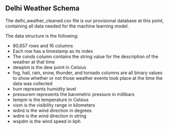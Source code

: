 ## Delhi Weather Schema
The delhi_weather_cleaned.csv file is our provisional database at this point, containing all data needed for the machine learning model. 

The data structure is the following:
- 80,657 rows and 16 columns
- Each row has a timestamp as its index
- The conds column contains the string value for the description of the weather at that time
- dewptm is the dew point in Celsius
- fog, hail, rain, snow, thunder, and tornado columns are all binary values to show whether or not those weather events took place at the time the data was collected
- hum represents humidity level 
- pressurem represents the barometric pressure in millibars
- tempm is the temperature in Celsius
- vism is the visibility range in kilometers
- wdird is the wind direction in degrees
- wdire is the wind direction in string
- wspdm is the wind speed in kph